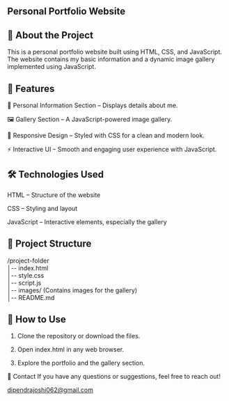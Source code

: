 ##  Personal Portfolio Website
##  📝 About the Project
This is a personal portfolio website built using HTML, CSS, and JavaScript. The website contains my basic information and a dynamic image gallery implemented using JavaScript.

## 🚀 Features
📌 Personal Information Section – Displays details about me.

🖼️ Gallery Section – A JavaScript-powered image gallery.

🎨 Responsive Design – Styled with CSS for a clean and modern look.

⚡ Interactive UI – Smooth and engaging user experience with JavaScript.

## 🛠️ Technologies Used

HTML – Structure of the website

CSS – Styling and layout

JavaScript – Interactive elements, especially the gallery

## 📂 Project Structure
/project-folder  
│-- index.html  
│-- style.css  
│-- script.js  
│-- images/ (Contains images for the gallery)  
│-- README.md

## 📜 How to Use
1. Clone the repository or download the files.

2. Open index.html in any web browser.

3. Explore the portfolio and the gallery section.

📧 Contact
If you have any questions or suggestions, feel free to reach out!

dipendrajoshi062@gmail.com
